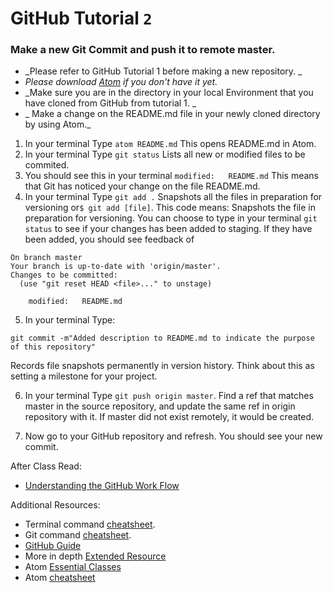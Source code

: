 # GitHub Tutorial `2`

### Make a new Git Commit and push it to remote master.

- _Please refer to GitHub Tutorial 1 before making a new repository. _
- _Please download [Atom](https://atom.io/) if you don't have it yet._
- _Make sure you are in the directory in your local Environment that you have cloned from GitHub from tutorial 1. _
- _ Make a change on the README.md file in your newly cloned directory by using Atom._


1. In your terminal Type `atom README.md`
This opens README.md in Atom.
2. In your terminal Type `git status`
Lists all new or modified files to be commited.
3. You should see this in your terminal `modified:   README.md` This means that Git has noticed your change on the file README.md.
4. In your terminal Type `git add .`
Snapshots all the files in preparation for versioning or`$ git add [file]`. This code means:
Snapshots the file in preparation for versioning. You can choose to type in your terminal `git status` to see if your changes has been added to staging. If they have been added, you should see feedback of
```
On branch master
Your branch is up-to-date with 'origin/master'.
Changes to be committed:
  (use "git reset HEAD <file>..." to unstage)

	modified:   README.md
```
5. In your terminal Type:
```
git commit -m"Added description to README.md to indicate the purpose of this repository"
```
Records file snapshots permanently in version history. Think about this as setting a milestone for your project.

6. In your terminal Type `git push origin master`.
Find a ref that matches master in the source repository, and update the same ref in origin repository with it. If master did not exist remotely, it would be created.

7. Now go to your GitHub repository and refresh. You should see your new commit.



After Class Read:
- [Understanding the GitHub Work Flow](https://guides.github.com/introduction/flow/)

Additional Resources:

- Terminal command [cheatsheet](https://github.com/0nn0/terminal-mac-cheatsheet).
- Git command [cheatsheet](https://services.github.com/on-demand/downloads/github-git-cheat-sheet.pdf).
- [GitHub Guide](https://guides.github.com/)
- More in depth [Extended Resource](https://services.github.com/classnotes/)
- Atom [Essential Classes](https://atom.io/docs/api/v1.13.0/AtomEnvironment)
- Atom [cheatsheet](https://gist.github.com/chrissimpkins/5bf5686bae86b8129bee)
